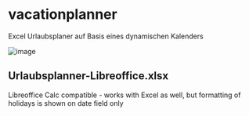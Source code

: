 # vacationplanner
Excel Urlaubsplaner auf Basis eines dynamischen Kalenders

![image](https://user-images.githubusercontent.com/4267985/172950502-1b686fd3-2f73-40b0-93ec-2a86719f7e4b.png)

## Urlaubsplanner-Libreoffice.xlsx
Libreoffice Calc compatible - works with Excel as well, but formatting of holidays is shown on date field only

